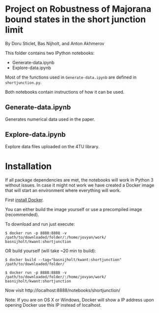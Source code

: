 # Project on Robustness of Majorana bound states in the short junction limit
By Doru Sticlet, Bas Nijholt, and Anton Akhmerov


This folder contains two IPython notebooks:
* Generate-data.ipynb
* Explore-data.ipynb

Most of the functions used in `Generate-data.ipynb` are defined in `shortjunction.py`.

Both notebooks contain instructions of how it can be used.

## Generate-data.ipynb
Generates numerical data used in the paper.

## Explore-data.ipynb
Explore data files uploaded on the 4TU library.

# Installation
If all package dependencies are met, the notebooks will work in Python 3 without
issues. In case it might not work we have created a Docker image that will start
an environment where everything will work.

First [install Docker](https://docs.docker.com/installation/).

You can either build the image yourself or use a precompiled image (recommended).

To download and run just execute:
```
$ docker run -p 8888:8888 -v /path/to/downloaded/folder/:/home/jovyan/work/ basnijholt/kwant:shortjunction
```

OR build yourself (will take ~20 min to build):
```
$ docker build --tag="basnijholt/kwant:shortjunction" /path/to/downloaded/folder/
```

```
$ docker run -p 8888:8888 -v /path/to/downloaded/folder/:/home/jovyan/work/ basnijholt/kwant:shortjunction
```

Now visit http://localhost:8888/notebooks/shortjunction/

Note: If you are on OS X or Windows, Docker will show a IP address upon opening Docker
use this IP instead of localhost.
